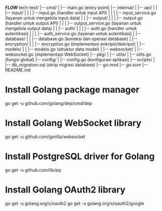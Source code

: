 **_FLOW_**
tech-test/
|-- cmd/
| |-- main.go (entry point)
|-- internal/
| |-- api/
| | |-- input/
| | | |-- input.go (handler untuk input API)
| | | |-- input_service.go (layanan untuk mengelola input data)
| | |-- output/
| | | |-- output.go (handler untuk output API)
| | | |-- output_service.go (layanan untuk mengelola output data)
| | |-- auth/
| | | |-- auth.go (handler untuk autentikasi)
| | | |-- auth_service.go (layanan untuk autentikasi)
| |-- database/
| | |-- database.go (koneksi dan operasi database)
| |-- encryption/
| | |-- encryption.go (implementasi enkripsi/dekripsi)
| |-- models/
| | |-- models.go (struktur data model)
| |-- websocket/
| |-- websocket.go (implementasi WebSocket)
|-- pkg/
| |-- utils/
| |-- utils.go (fungsi global)
|-- config/
| |-- config.go (konfigurasi aplikasi)
|-- scripts/
| |-- db_migration.sql (skrip migrasi database)
|-- go.mod
|-- go.sum
|-- README.md

# Install Golang package manager

go get -u github.com/golang/dep/cmd/dep

# Install Golang WebSocket library

go get -u github.com/gorilla/websocket

# Install PostgreSQL driver for Golang

go get -u github.com/lib/pq

# Install Golang OAuth2 library

go get -u golang.org/x/oauth2
go get -u golang.org/x/oauth2/google
